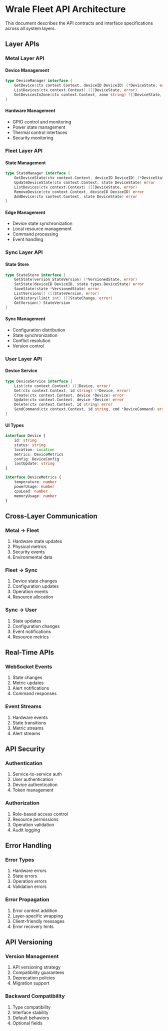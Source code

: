 # Wrale Fleet API Architecture

This document describes the API contracts and interface specifications across all system layers.

## Layer APIs

### Metal Layer API

#### Device Management
```go
type DeviceManager interface {
    GetDevice(ctx context.Context, deviceID DeviceID) (*DeviceState, error)
    ListDevices(ctx context.Context) ([]DeviceState, error)
    GetDevicesInZone(ctx context.Context, zone string) ([]DeviceState, error)
}
```

#### Hardware Management
- GPIO control and monitoring
- Power state management
- Thermal control interfaces
- Security monitoring

### Fleet Layer API

#### State Management
```go
type StateManager interface {
    GetDeviceState(ctx context.Context, deviceID DeviceID) (*DeviceState, error)
    UpdateDeviceState(ctx context.Context, state DeviceState) error
    ListDevices(ctx context.Context) ([]DeviceState, error)
    RemoveDevice(ctx context.Context, deviceID DeviceID) error
    AddDevice(ctx context.Context, state DeviceState) error
}
```

#### Edge Management
- Device state synchronization
- Local resource management
- Command processing
- Event handling

### Sync Layer API

#### State Store
```go
type StateStore interface {
    GetState(version StateVersion) (*VersionedState, error)
    SetState(deviceID DeviceID, state types.DeviceState) error
    SaveState(state *VersionedState) error
    ListVersions() ([]StateVersion, error)
    GetHistory(limit int) ([]StateChange, error)
    GetVersion() StateVersion
}
```

#### Sync Management
- Configuration distribution
- State synchronization
- Conflict resolution
- Version control

### User Layer API

#### Device Service
```go
type DeviceService interface {
    List(ctx context.Context) ([]Device, error)
    Get(ctx context.Context, id string) (*Device, error)
    Create(ctx context.Context, device *Device) error
    Update(ctx context.Context, device *Device) error
    Delete(ctx context.Context, id string) error
    SendCommand(ctx context.Context, id string, cmd *DeviceCommand) error
}
```

#### UI Types
```typescript
interface Device {
    id: string
    status: string
    location: Location
    metrics: DeviceMetrics
    config: DeviceConfig
    lastUpdate: string
}

interface DeviceMetrics {
    temperature: number
    powerUsage: number
    cpuLoad: number
    memoryUsage: number
}
```

## Cross-Layer Communication

### Metal → Fleet
1. Hardware state updates
2. Physical metrics
3. Security events
4. Environmental data

### Fleet → Sync
1. Device state changes
2. Configuration updates
3. Operation events
4. Resource allocation

### Sync → User
1. State updates
2. Configuration changes
3. Event notifications
4. Resource metrics

## Real-Time APIs

### WebSocket Events
1. State changes
2. Metric updates
3. Alert notifications
4. Command responses

### Event Streams
1. Hardware events
2. State transitions
3. Metric streams
4. Alert streams

## API Security

### Authentication
1. Service-to-service auth
2. User authentication
3. Device authentication
4. Token management

### Authorization
1. Role-based access control
2. Resource permissions
3. Operation validation
4. Audit logging

## Error Handling

### Error Types
1. Hardware errors
2. State errors
3. Operation errors
4. Validation errors

### Error Propagation
1. Error context addition
2. Layer-specific wrapping
3. Client-friendly messages
4. Error recovery hints

## API Versioning

### Version Management
1. API versioning strategy
2. Compatibility guarantees
3. Deprecation policies
4. Migration support

### Backward Compatibility
1. Type compatibility
2. Interface stability
3. Default behaviors
4. Optional fields